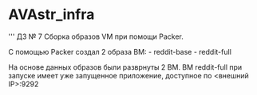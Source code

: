 # AVAstr_infra
'''
ДЗ № 7
Сборка образов VM при помощи Packer.

С помощью Packer создал 2 образа ВМ:
	- reddit-base
	- reddit-full

На основе данных образов были разврнуты 2 ВМ.
ВМ reddit-full при запуске имеет уже запущенное приложение, доступное по <внешний IP>:9292
